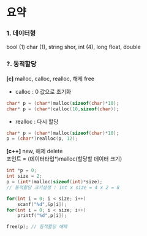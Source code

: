 # 요약

### 1. 데이터형
bool (1)
char (1), string
shor, int (4), long
float, double


### ?. 동적할당
__[c]__ malloc, calloc, realloc, 해제 free
* calloc : 0 값으로 초기화
```c
char* p = (char*)malloc(sizeof(char)*10);
char* p = (char*)calloc(10,sizeof(char));

```
* realloc : 다시 할당
```c
char* p = (char*)malloc(sizeof(char)*10);
p = (char*)realloc(p, 12);
```

__[c++]__ new, 해제 delete  
포인트 = (데이터타입*)malloc(할당할 데이터 크기)
```c
int *p = 0;
int size = 2;
p = (int*)malloc(sizeof(int)*size);
// 동적할당 크기설정 : int x size = 4 x 2 = 8

for(int i = 0; i < size; i++)
    scanf("%d",&p[i]);
for(int i = 0; i < size; i++)
    printf("%d",p[i]);

free(p); // 동적할당 해제
```
